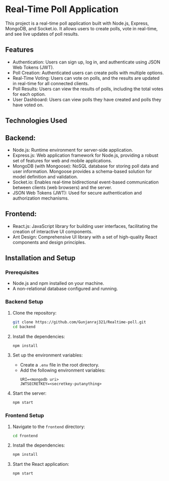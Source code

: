 # Real-Time Poll Application
This project is a real-time poll application built with Node.js, Express, MongoDB, and Socket.io. It allows users to create polls, vote in real-time, and see live updates of poll results.

## Features
- Authentication: Users can sign up, log in, and authenticate using JSON Web Tokens (JWT).
- Poll Creation: Authenticated users can create polls with multiple options.
- Real-Time Voting: Users can vote on polls, and the results are updated in real-time for all connected clients.
- Poll Results: Users can view the results of polls, including the total votes for each option.
- User Dashboard: Users can view polls they have created and polls they have voted on.
  
## Technologies Used
## Backend:

- Node.js: Runtime environment for server-side application.
- Express.js: Web application framework for Node.js, providing a robust set of features for web and mobile applications.
- MongoDB (with Mongoose): NoSQL database for storing poll data and user information. Mongoose provides a schema-based solution for model definition and validation.
- Socket.io: Enables real-time bidirectional event-based communication between clients (web browsers) and the server.
- JSON Web Tokens (JWT): Used for secure authentication and authorization mechanisms.
## Frontend:

- React.js: JavaScript library for building user interfaces, facilitating the creation of interactive UI components.
- Ant Design: Comprehensive UI library with a set of high-quality React components and design principles.

## Installation and Setup

### Prerequisites
- Node.js and npm installed on your machine.
- A non-relational database configured and running.

### Backend Setup
1. Clone the repository:
    ```bash
    git clone https://github.com/Gunjanraj321/Realtime-poll.git
    cd backend
    ```
2. Install the dependencies:
    ```bash
    npm install
    ```
3. Set up the environment variables:
    - Create a `.env` file in the root directory.
    - Add the following environment variables:
      ```env
      URI=<mongodb uri>
      JWTSECRETKEY=<secretkey-putanything>
      ```

4. Start the server:
    ```bash
    npm start
    ```

### Frontend Setup
1. Navigate to the `frontend` directory:
    ```bash
    cd frontend
    ```
2. Install the dependencies:
    ```bash
    npm install
    ```
3. Start the React application:
    ```bash
    npm start
    ```
